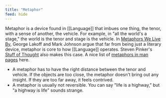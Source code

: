 ```yaml
---
title: "Metaphor"
feed: hide
---
```


Metaphor is a device found in [[Language]] that imbues one thing, the tenor, with a sense of another, the vehicle. For example, in "all the world's a stage," the world is the tenor and stage is the vehicle.  In [Metaphors We Live By](https://www.worldcat.org/title/metaphors-we-live-by/oclc/1050036394&referer=brief_results), George Lakoff and Mark Johnson argue that far from being just a literary device, metaphor is core to how [[Language]] operates. Steven Pinker's [Stuff of Thought](https://www.worldcat.org/title/stuff-of-thought/oclc/1267996041&referer=brief_results) also makes this case. A nice list of [metaphors in man pages](https://jvns.ca/blog/2020/05/08/metaphors-in-man-pages/) here.

* A metaphor has to have the right distance between the tenor and vehicle. If the objects are too close, the metaphor doesn't bring out any insight. If they are too far away, it feels contrived.
* A metaphor is usually not reversible. You can say "life is a highway," but "a highway is life" sounds strange.
